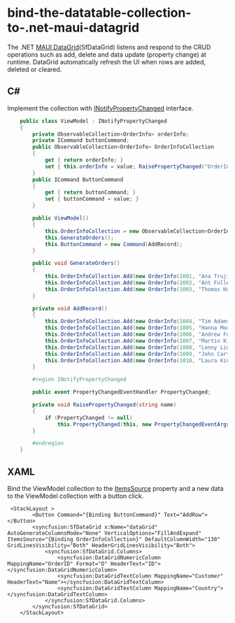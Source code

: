# bind-the-datatable-collection-to-.net-maui-datagrid

The .NET [MAUI DataGrid](https://www.syncfusion.com/maui-controls/maui-datagrid)(SfDataGrid) listens and respond to the CRUD operations such as add, delete and data update (property change) at runtime. DataGrid automatically refresh the UI when rows are added, deleted or cleared.

## C#
Implement the collection with [INotifyPropertyChanged](https://learn.microsoft.com/en-us/dotnet/api/system.collections.specialized.inotifycollectionchanged?view=net-7.0) interface.

```C#
    public class ViewModel : INotifyPropertyChanged
    {
        private ObservableCollection<OrderInfo> orderInfo;
        private ICommand buttonCommand;
        public ObservableCollection<OrderInfo> OrderInfoCollection
        {
            get { return orderInfo; }
            set { this.orderInfo = value; RaisePropertyChanged("OrderInfoCollection"); }
        }
        public ICommand ButtonCommand
        {
            get { return buttonCommand; }
            set { buttonCommand = value; }
        }

        public ViewModel()
        {
            this.OrderInfoCollection = new ObservableCollection<OrderInfo>();
            this.GenerateOrders();
            this.ButtonCommand = new Command(AddRecord);
        }

        public void GenerateOrders()
        {
            this.OrderInfoCollection.Add(new OrderInfo(1001, "Ana Trujillo", "Mexico", "ANATR"));
            this.OrderInfoCollection.Add(new OrderInfo(1002, "Ant Fuller", "Mexico", "ANTON"));
            this.OrderInfoCollection.Add(new OrderInfo(1003, "Thomas Hardy", "UK", "AROUT"));
        }

        private void AddRecord()
        {
            this.OrderInfoCollection.Add(new OrderInfo(1004, "Tim Adams", "Sweden", "BERGS"));
            this.OrderInfoCollection.Add(new OrderInfo(1005, "Hanna Moos", "Germany", "BLAUS"));
            this.OrderInfoCollection.Add(new OrderInfo(1006, "Andrew Fuller", "France", "BLONP"));
            this.OrderInfoCollection.Add(new OrderInfo(1007, "Martin King", "Spain", "BOLID"));
            this.OrderInfoCollection.Add(new OrderInfo(1008, "Lenny Lin", "France", "BONAP"));
            this.OrderInfoCollection.Add(new OrderInfo(1009, "John Carter", "Canada", "BOTTM"));
            this.OrderInfoCollection.Add(new OrderInfo(1010, "Laura King", "UK", "AROUT"));
        }

        #region INotifyPropertyChanged

        public event PropertyChangedEventHandler PropertyChanged;

        private void RaisePropertyChanged(string name)
        {
            if (PropertyChanged != null)
                this.PropertyChanged(this, new PropertyChangedEventArgs(name));
        }

        #endregion
    }
```

## XAML
Bind the ViewModel collection to the [ItemsSource](https://help.syncfusion.com/cr/maui/Syncfusion.Maui.DataGrid.SfDataGrid.html#Syncfusion_Maui_DataGrid_SfDataGrid_ItemsSource) property and a new data to the ViewModel collection with a button click.

```XAML
 <StackLayout >
        <Button Command="{Binding ButtonCommand}" Text="AddRow"></Button>
        <syncfusion:SfDataGrid x:Name="dataGrid" AutoGenerateColumnsMode="None" VerticalOptions="FillAndExpand" ItemsSource="{Binding OrderInfoCollection}" DefaultColumnWidth="130" GridLinesVisibility="Both" HeaderGridLinesVisibility="Both">
            <syncfusion:SfDataGrid.Columns>
                <syncfusion:DataGridNumericColumn MappingName="OrderID" Format="D" HeaderText="ID"></syncfusion:DataGridNumericColumn>
                <syncfusion:DataGridTextColumn MappingName="Customer" HeaderText="Name"></syncfusion:DataGridTextColumn>
                <syncfusion:DataGridTextColumn MappingName="Country"></syncfusion:DataGridTextColumn>
            </syncfusion:SfDataGrid.Columns>
        </syncfusion:SfDataGrid>
    </StackLayout>
```
